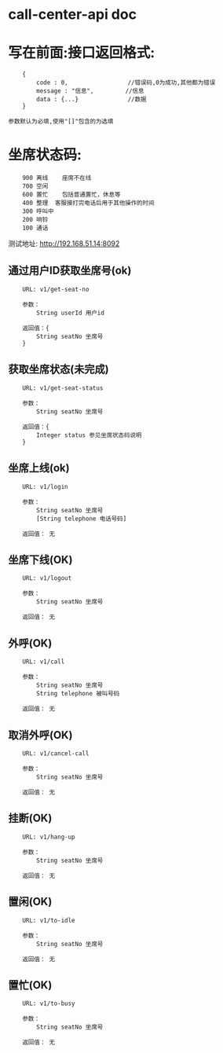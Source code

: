 # call-center-api doc

# 写在前面:接口返回格式:
```
	{    
		code : 0,                 //错误码,0为成功,其他都为错误
		message : "信息",         //信息
		data : {...}              //数据
	}
    
参数默认为必填,使用"[]"包含的为选填
```
# 坐席状态码:
```
	900 离线    座席不在线
	700 空闲
	600 置忙    包括普通置忙，休息等
	400 整理  客服接打完电话后用于其他操作的时间
	300 呼叫中
	200 响铃
	100 通话
```

测试地址: http://192.168.51.14:8092

## 通过用户ID获取坐席号(ok)
```
	URL: v1/get-seat-no

	参数：   
		String userId 用户id

	返回值：{
		String seatNo 坐席号
	}
```
## 获取坐席状态(未完成)
```
	URL: v1/get-seat-status

	参数：   
		String seatNo 坐席号
		
	返回值：{
		Integer status 参见坐席状态码说明
	}
```
## 坐席上线(ok)
```
	URL: v1/login

	参数：   
		String seatNo 坐席号
		[String telephone 电话号码]
		
	返回值： 无
``` 

## 坐席下线(OK)
```
	URL: v1/logout

	参数：   
		String seatNo 坐席号
		
	返回值： 无
``` 
## 外呼(OK)
```
	URL: v1/call

	参数：   
		String seatNo 坐席号
		String telephone 被叫号码
		
	返回值： 无
``` 
## 取消外呼(OK)
```
	URL: v1/cancel-call

	参数：   
		String seatNo 坐席号
		
	返回值： 无
``` 
## 挂断(OK)
```
	URL: v1/hang-up

	参数：   
		String seatNo 坐席号
		
	返回值： 无
``` 
## 置闲(OK)
```
	URL: v1/to-idle

	参数：   
		String seatNo 坐席号
		
	返回值： 无
``` 
## 置忙(OK)
```
	URL: v1/to-busy

	参数：   
		String seatNo 坐席号
		
	返回值： 无
``` 
